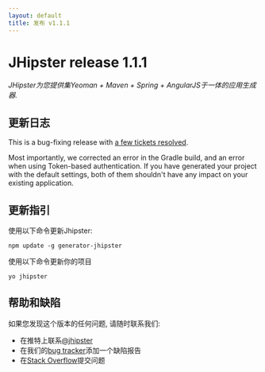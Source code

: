 ```yaml
---
layout: default
title: 发布 v1.1.1
---
```


JHipster release 1.1.1
==================

*JHipster为您提供集Yeoman + Maven + Spring + AngularJS于一体的应用生成器.*

更新日志
----------

This is a bug-fixing release with [a few tickets resolved](https://github.com/jhipster/generator-jhipster/issues?q=milestone%3A1.1.1+is%3Aclosed).

Most importantly, we corrected an error in the Gradle build, and an error when using Token-based authentication. If you have generated your project with the default settings, both of them shouldn't have any impact on your existing application.


更新指引
------------

使用以下命令更新Jhipster:

```
npm update -g generator-jhipster
```

使用以下命令更新你的项目

```
yo jhipster
```

帮助和缺陷
--------------

如果您发现这个版本的任何问题, 请随时联系我们:

- 在推特上联系[@jhipster](https://twitter.com/jhipster)
- 在我们的[bug tracker](https://github.com/jhipster/generator-jhipster/issues?state=open)添加一个缺陷报告
- 在[Stack Overflow](http://stackoverflow.com/tags/jhipster/info)提交问题
